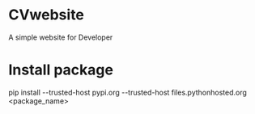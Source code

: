 # CVwebsite
A simple website for Developer

# Install package
pip install --trusted-host pypi.org --trusted-host files.pythonhosted.org <package_name>
